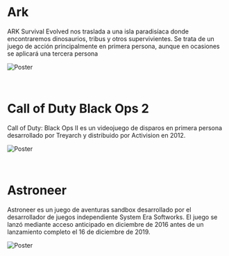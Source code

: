 # Ark

ARK Survival Evolved nos traslada a una isla paradisíaca donde encontraremos dinosaurios, tribus y otros supervivientes. Se trata de un juego de acción principalmente en primera persona, aunque en ocasiones se aplicará una tercera persona

![Poster](https://generacionxbox.com/wp-content/uploads/2017/08/ark-survival-evolved-analisis-portada-generacion-xbox.jpg)

<br>

# Call of Duty Black Ops 2 

Call of Duty: Black Ops II es un videojuego de disparos en primera persona desarrollado por Treyarch y distribuido por Activision en 2012.

![Poster](https://cdn.cloudflare.steamstatic.com/steam/apps/202970/capsule_616x353.jpg?t=1654830020)

<br>

# Astroneer

Astroneer es un juego de aventuras sandbox desarrollado por el desarrollador de juegos independiente System Era Softworks. El juego se lanzó mediante acceso anticipado en diciembre de 2016 antes de un lanzamiento completo el 16 de diciembre de 2019.

![Poster](https://assets.nintendo.com/image/upload/c_fill,w_1200/q_auto:best/f_auto/dpr_2.0/ncom/es_LA/games/switch/a/astroneer-switch/hero)
